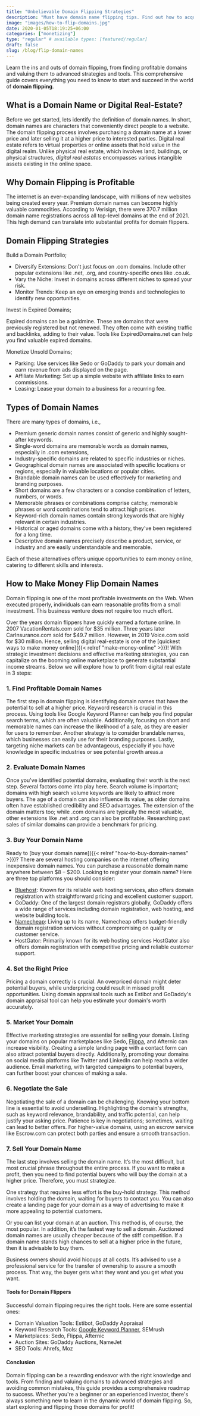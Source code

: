 ```yaml
---
title: "Unbelievable Domain Flipping Strategies"
description: "Must have domain name flipping tips. Find out how to acquire, enhance, and resell digital real estate for profit."
image: "images/how-to-flip-domains.jpg"
date: 2020-01-05T18:19:25+06:00
categories: ["monetizing"]
type: "regular" # available types: [featured/regular]
draft: false
slug: /blog/flip-domain-names
---
```


Learn the ins and outs of domain flipping, from finding profitable domains and valuing them to advanced strategies and tools. This comprehensive guide covers everything you need to know to start and succeed in the world of **domain flipping**.

## What is a Domain Name or Digital Real-Estate?

Before we get started, lets identify the definition of domain names. In short, domain names are characters that conveniently direct people to a website. The domain flipping process involves purchasing a domain name at a lower price and later selling it at a higher price to interested parties. Digital real estate refers to virtual properties or online assets that hold value in the digital realm. Unlike physical real estate, which involves land, buildings, or physical structures, *digital real estates* encompasses various intangible assets existing in the online space.

## Why Domain Flipping is Profitable

The internet is an ever-expanding landscape, with millions of new websites being created every year. Premium domain names can become highly valuable commodities. According to Verisign, there were 370.7 million domain name registrations across all top-level domains at the end of 2021. This high demand can translate into substantial profits for domain flippers.

## Domain Flipping Strategies

Build a Domain Portfolio;

* Diversify Extensions: Don't just focus on .com domains. Include other popular extensions like .net, .org, and country-specific ones like .co.uk.
* Vary the Niche: Invest in domains across different niches to spread your risk.
* Monitor Trends: Keep an eye on emerging trends and technologies to identify new opportunities.

Invest in Expired Domains;

Expired domains can be a goldmine. These are domains that were previously registered but not renewed. They often come with existing traffic and backlinks, adding to their value. Tools like ExpiredDomains.net can help you find valuable expired domains.

Monetize Unsold Domains;

* Parking: Use services like Sedo or GoDaddy to park your domain and earn revenue from ads displayed on the page.
* Affiliate Marketing: Set up a simple website with affiliate links to earn commissions.
* Leasing: Lease your domain to a business for a recurring fee.

## Types of Domain Names

There are many types of domains, i.e.,

* Premium generic domain names consist of generic and highly sought-after keywords.
* Single-word domains are memorable words as domain names, especially in .com extensions,
* Industry-specific domains are related to specific industries or niches.
* Geographical domain names are associated with specific locations or regions, especially in valuable locations or popular cities.
* Brandable domain names can be used effectively for marketing and branding purposes.
* Short domains are a few characters or a concise combination of letters, numbers, or words.
* Memorable phrases or combinations comprise catchy, memorable phrases or word combinations tend to attract high prices.
* Keyword-rich domain names contain strong keywords that are highly relevant in certain industries.
* Historical or aged domains come with a history, they've been registered for a long time.
* Descriptive domain names precisely describe a product, service, or industry and are easily understandable and memorable.

Each of these alternatives offers unique opportunities to earn money online, catering to different skills and interests.

## How to Make Money Flip Domain Names

Domain flipping is one of the most profitable investments on the Web. When executed properly, individuals can earn reasonable profits from a small investment. This business venture does not require too much effort.

Over the years domain flippers have quickly earned a fortune online. In 2007 VacationRentals.com sold for $35 million. Three years later CarInsurance.com sold for $49.7 million. However, in 2019 Voice.com sold for $30 million. Hence, selling digital real-estate is one of the [quickest ways to make money online]({{< relref "make-money-online" >}})! With strategic investment decisions and effective marketing strategies, you can capitalize on the booming online marketplace to generate substantial income streams. Below we will explore how to profit from digital real estate in 3 steps:

### 1. Find Profitable Domain Names

The first step in domain flipping is identifying domain names that have the potential to sell at a higher price. Keyword research is crucial in this process. Using tools like Google Keyword Planner can help you find popular search terms, which are often valuable. Additionally, focusing on short and memorable names can increase the likelihood of a sale, as they are easier for users to remember. Another strategy is to consider brandable names, which businesses can easily use for their branding purposes. Lastly, targeting niche markets can be advantageous, especially if you have knowledge in specific industries or see potential growth areas.a

### 2. Evaluate Domain Names

Once you've identified potential domains, evaluating their worth is the next step. Several factors come into play here. Search volume is important; domains with high search volume keywords are likely to attract more buyers. The age of a domain can also influence its value, as older domains often have established credibility and SEO advantages. The extension of the domain matters too; while .com domains are typically the most valuable, other extensions like .net and .org can also be profitable. Researching past sales of similar domains can provide a benchmark for pricing.

### 3. Buy Your Domain Name

Ready to [buy your domain name]({{< relref "how-to-buy-domain-names" >}})? There are several hosting companies on the internet offering inexpensive domain names. You can purchase a reasonable domain name anywhere between $8 – $200. Looking to register your domain name? Here are three top platforms you should consider:

* [Bluehost](https://bluehost.sjv.io/c/3661625/1749331/11352/ "{rel='nofollow'}"): Known for its reliable web hosting services,  also offers domain registration with straightforward pricing and excellent customer support.
* GoDaddy: One of the largest domain registrars globally, GoDaddy offers a wide range of services including domain registration, web hosting, and website building tools.
* [Namecheap](https://namecheap.pxf.io/g1ORqO/ "{rel='nofollow'}"): Living up to its name, Namecheap offers budget-friendly domain registration services without compromising on quality or customer service.
* HostGator: Primarily known for its web hosting services HostGator also offers domain registration with competitive pricing and reliable customer support.

### 4. Set the Right Price

Pricing a domain correctly is crucial. An overpriced domain might deter potential buyers, while underpricing could result in missed profit opportunities. Using domain appraisal tools such as Estibot and GoDaddy's domain appraisal tool can help you estimate your domain's worth accurately.

### 5. Market Your Domain

Effective marketing strategies are essential for selling your domain. Listing your domains on popular marketplaces like Sedo, [Flippa](https://referral.flippa.com/535fhnhbonpl/ "{rel='nofollow'}"), and Afternic can increase visibility. Creating a simple landing page with a contact form can also attract potential buyers directly. Additionally, promoting your domains on social media platforms like Twitter and LinkedIn can help reach a wider audience. Email marketing, with targeted campaigns to potential buyers, can further boost your chances of making a sale.

### 6. Negotiate the Sale

Negotiating the sale of a domain can be challenging. Knowing your bottom line is essential to avoid underselling. Highlighting the domain's strengths, such as keyword relevance, brandability, and traffic potential, can help justify your asking price. Patience is key in negotiations; sometimes, waiting can lead to better offers. For higher-value domains, using an escrow service like Escrow.com can protect both parties and ensure a smooth transaction.

### 7. Sell Your Domain Name

The last step involves selling the domain name. It’s the most difficult, but most crucial phrase throughout the entire process. If you want to make a profit, then you need to find potential buyers who will buy the domain at a higher price. Therefore, you must strategize.

One strategy that requires less effort is the buy-hold strategy. This method involves holding the domain, waiting for buyers to contact you. You can also create a landing page for your domain as a way of advertising to make it more appealing to potential customers.

Or you can list your domain at an auction. This method is, of course, the most popular. In addition, it’s the fastest way to sell a domain. Auctioned domain names are usually cheaper because of the stiff competition. If a domain name stands high chances to sell at a higher price in the future, then it is advisable to buy them.

Business owners should avoid hiccups at all costs. It’s advised to use a professional service for the transfer of ownership to assure a smooth process. That way, the buyer gets what they want and you get what you want.

#### Tools for Domain Flippers

Successful domain flipping requires the right tools. Here are some essential ones:

* Domain Valuation Tools: Estibot, GoDaddy Appraisal
* Keyword Research Tools: [Google Keyword Planner](https://ads.google.com/intl/en_us/home/tools/keyword-planner/), SEMrush
* Marketplaces: Sedo, Flippa, Afternic
* Auction Sites: GoDaddy Auctions, NameJet
* SEO Tools: Ahrefs, Moz

#### Conclusion

Domain flipping can be a rewarding endeavor with the right knowledge and tools. From finding and valuing domains to advanced strategies and avoiding common mistakes, this guide provides a comprehensive roadmap to success. Whether you're a beginner or an experienced investor, there's always something new to learn in the dynamic world of domain flipping. So, start exploring and flipping those domains for profit!
